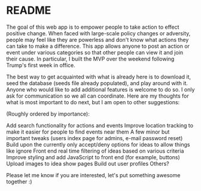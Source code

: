 # README

The goal of this web app is to empower people to take action to effect positive change. When faced with large-scale policy changes or adversity, people may feel like they are powerless and don't know what actions they can take to make a difference. This app allows anyone to post an action or event under various categories so that other people can view it and join their cause. In particular, I built the MVP over the weekend following Trump's first week in office.

The best way to get acquainted with what is already here is to download it, seed the database (seeds file already populated), and play around with it. Anyone who would like to add additional features is welcome to do so. I only ask for communication so we all can coordinate. Here are my  thoughts for what is most important to do next, but I am open to other suggestions:

(Roughly ordered by importance):

Add search functionality for actions and events
Improve location tracking to make it easier for people to find events near them
A few minor but important tweaks (users index page for admins, e-mail password reset)
Build upon the currently only accept/deny options for ideas to allow things like ignore
Front end real time filtering of ideas based on various criteria
Improve styling and add JavaScript to front end (for example, buttons)
Upload images to idea show pages
Build out user profiles
Others?

Please let me know if you are interested, let's put something awesome together :)
